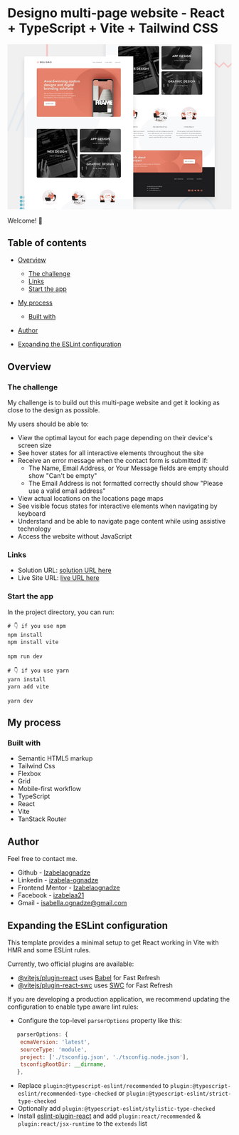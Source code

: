 # Designo multi-page website - React + TypeScript + Vite + Tailwind CSS

![Design preview for the Designo Agency Website Challenge coding challenge](./src/assets/preview.jpg)

Welcome! 👋

## Table of contents

- [Overview](#overview)

  - [The challenge](#the-challenge)
  - [Links](#links)
  - [Start the app](#Start-the-app)

- [My process](#my-process)

  - [Built with](#built-with)

- [Author](#author)

- [Expanding the ESLint configuration](#Expanding-the-ESLint-configuration)

## Overview

### The challenge

My challenge is to build out this multi-page website and get it looking as close to the design as possible.

My users should be able to:

- View the optimal layout for each page depending on their device's screen size
- See hover states for all interactive elements throughout the site
- Receive an error message when the contact form is submitted if:
  - The Name, Email Address, or Your Message fields are empty should show "Can't be empty"
  - The Email Address is not formatted correctly should show "Please use a valid email address"
- View actual locations on the locations page maps
- See visible focus states for interactive elements when navigating by keyboard
- Understand and be able to navigate page content while using assistive technology
- Access the website without JavaScript

### Links

- Solution URL: [solution URL here](https://github.com/Izabelaognadze/designo_multi-page_website)
- Live Site URL: [live URL here](https://izabelaognadze.github.io/designo_multi-page_website/)

### Start the app

In the project directory, you can run:

```shell
# 👇️ if you use npm
npm install
npm install vite

npm run dev

# 👇️ if you use yarn
yarn install
yarn add vite

yarn dev
```

## My process

### Built with

- Semantic HTML5 markup
- Tailwind Css
- Flexbox
- Grid
- Mobile-first workflow
- TypeScript
- React
- Vite
- TanStack Router

## Author

Feel free to contact me.

- Github - [Izabelaognadze](https://github.com/Izabelaognadze)
- Linkedin - [izabela-ognadze](https://www.linkedin.com/in/izabela-ognadze/)
- Frontend Mentor - [Izabelaognadze](https://www.frontendmentor.io/profile/Izabelaognadze)
- Facebook - [izabelaa21](https://www.facebook.com/izabelaa21)
- Gmail - [isabella.ognadze@gmail.com](mailto:isabella.ognadze@gmail.com)

## Expanding the ESLint configuration

This template provides a minimal setup to get React working in Vite with HMR and some ESLint rules.

Currently, two official plugins are available:

- [@vitejs/plugin-react](https://github.com/vitejs/vite-plugin-react/blob/main/packages/plugin-react/README.md) uses [Babel](https://babeljs.io/) for Fast Refresh
- [@vitejs/plugin-react-swc](https://github.com/vitejs/vite-plugin-react-swc) uses [SWC](https://swc.rs/) for Fast Refresh

If you are developing a production application, we recommend updating the configuration to enable type aware lint rules:

- Configure the top-level `parserOptions` property like this:

```js
   parserOptions: {
    ecmaVersion: 'latest',
    sourceType: 'module',
    project: ['./tsconfig.json', './tsconfig.node.json'],
    tsconfigRootDir: __dirname,
   },
```

- Replace `plugin:@typescript-eslint/recommended` to `plugin:@typescript-eslint/recommended-type-checked` or `plugin:@typescript-eslint/strict-type-checked`
- Optionally add `plugin:@typescript-eslint/stylistic-type-checked`
- Install [eslint-plugin-react](https://github.com/jsx-eslint/eslint-plugin-react) and add `plugin:react/recommended` & `plugin:react/jsx-runtime` to the `extends` list
